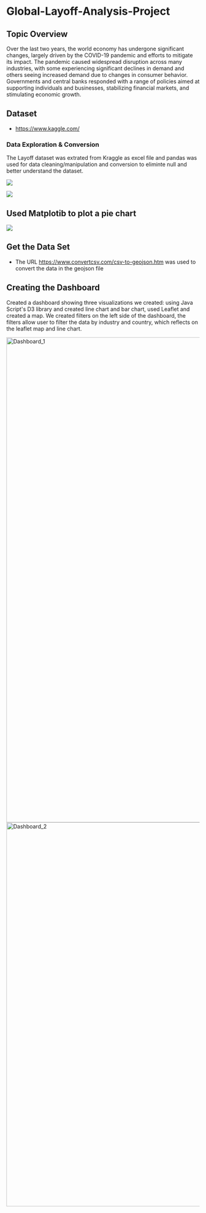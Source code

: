 # Global-Layoff-Analysis-Project

## Topic Overview


Over the last two years, the world economy has undergone significant changes, largely driven by the COVID-19 pandemic and efforts to mitigate its impact.
The pandemic caused widespread disruption across many industries, with some experiencing significant declines in demand and others seeing increased demand due to changes in consumer behavior. Governments and central banks responded with a range of policies aimed at supporting individuals and businesses, stabilizing financial markets, and stimulating economic growth.



## Dataset 


* https://www.kaggle.com/





### Data Exploration & Conversion

The Layoff dataset was extrated from Kraggle as excel file and pandas was used for data cleaning/manipulation and conversion to eliminte null and better understand the dataset.




![](https://github.com/termehmohebbie/deadline-mode/blob/main/Images/Data%20%20Exploration%20%20%26%20Conversion.PNG)


![](https://github.com/termehmohebbie/deadline-mode/blob/main/Images/Capture.PNG)


## Used Matplotib to plot a pie chart


![](https://github.com/termehmohebbie/deadline-mode/blob/main/Images/Capture%20-%20%25%20by%20Country.PNG)

## Get the Data Set

* The URL https://www.convertcsv.com/csv-to-geojson.htm was used to convert the data in the geojson file

## Creating the Dashboard

Created a dashboard showing three visualizations we created: using Java Script's D3 library and created line chart and bar chart, used Leaflet and created a map. We created filters on the left side of the dashboard, the filters allow user to filter the data by industry and country, which reflects on the leaflet map and line chart. 

<img width="1263" alt="Dashboard_1" src="https://user-images.githubusercontent.com/115378440/221465476-72dbf719-f573-4f20-95d5-6ea81bd0d31e.png">

<img width="1000" alt="Dashboard_2" src="https://user-images.githubusercontent.com/115378440/221465491-42fd3e62-cb0b-4694-bb37-19a8b54e9b7a.png">
